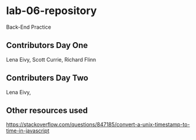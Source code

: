 # lab-06-repository

Back-End Practice

## Contributors Day One
Lena Eivy, Scott Currie, Richard Flinn

## Contributers Day Two
Lena Eivy, 

## Other resources used
https://stackoverflow.com/questions/847185/convert-a-unix-timestamp-to-time-in-javascript
